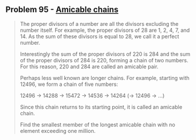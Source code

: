 ## Problem 95 - [Amicable chains](https://projecteuler.net/problem=95)

> The proper divisors of a number are all the divisors excluding the number itself. For example, the proper divisors of 28 are 1, 2, 4, 7, and 14. As the sum of these divisors is equal to 28, we call it a perfect number.
> 
> Interestingly the sum of the proper divisors of 220 is 284 and the sum of the proper divisors of 284 is 220, forming a chain of two numbers. For this reason, 220 and 284 are called an amicable pair.
> 
> Perhaps less well known are longer chains. For example, starting with 12496, we form a chain of five numbers:
> 
> 12496 → 14288 → 15472 → 14536 → 14264 (→ 12496 → ...)
> 
> Since this chain returns to its starting point, it is called an amicable chain.
> 
> Find the smallest member of the longest amicable chain with no element exceeding one million.
